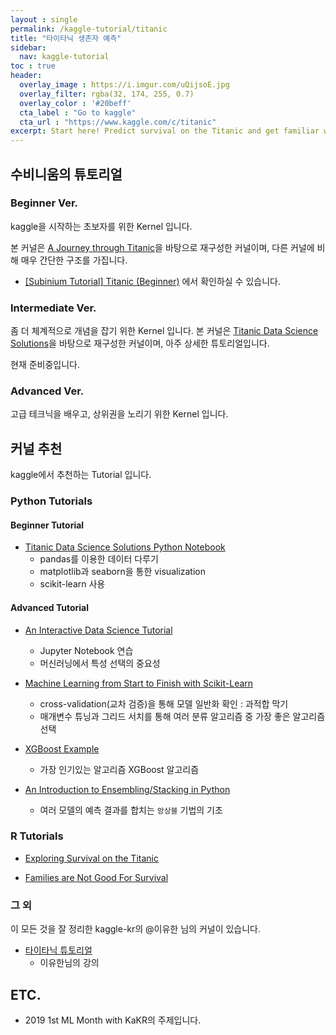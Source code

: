 ```yaml
---
layout : single
permalink: /kaggle-tutorial/titanic
title: "타이타닉 생존자 예측"
sidebar:
  nav: kaggle-tutorial
toc : true
header:
  overlay_image : https://i.imgur.com/uQijsoE.jpg
  overlay_filter: rgba(32, 174, 255, 0.7)
  overlay_color : '#20beff'
  cta_label : "Go to kaggle"
  cta_url : "https://www.kaggle.com/c/titanic"
excerpt: Start here! Predict survival on the Titanic and get familiar with ML basics!!
---
```


## 수비니움의 튜토리얼

### Beginner Ver.

kaggle을 시작하는 초보자를 위한 Kernel 입니다.

본 커널은 [A Journey through Titanic](https://www.kaggle.com/omarelgabry/a-journey-through-titanic)을 바탕으로 재구성한 커널이며, 다른 커널에 비해 매우 간단한 구조를 가집니다.

- [[Subinium Tutorial] Titanic (Beginner)](https://www.kaggle.com/subinium/subinium-tutorial-titanic-beginner) 에서 확인하실 수 있습니다.

### Intermediate Ver.

좀 더 체계적으로 개념을 잡기 위한 Kernel 입니다.
본 커널은 [Titanic Data Science Solutions](https://www.kaggle.com/startupsci/titanic-data-science-solutions)을 바탕으로 재구성한 커널이며, 아주 상세한 튜토리얼입니다.

현재 준비중입니다.

### Advanced Ver.

고급 테크닉을 배우고, 상위권을 노리기 위한 Kernel 입니다.

## 커널 추천

kaggle에서 추천하는 Tutorial 입니다.

### Python Tutorials

#### Beginner Tutorial

- [Titanic Data Science Solutions Python Notebook](https://www.kaggle.com/startupsci/titanic-data-science-solutions)
    - pandas를 이용한 데이터 다루기
    - matplotlib과 seaborn을 통한 visualization
    - scikit-learn 사용

#### Advanced Tutorial

- [An Interactive Data Science Tutorial](https://www.kaggle.com/helgejo/an-interactive-data-science-tutorial)
    - Jupyter Notebook 연습
    - 머신러닝에서 특성 선택의 중요성

- [Machine Learning from Start to Finish with Scikit-Learn](https://www.kaggle.com/jeffd23/scikit-learn-ml-from-start-to-finish)
    - cross-validation(교차 검증)을 통해 모델 일반화 확인 : 과적합 막기
    - 매개변수 튜닝과 그리드 서치를 통해 여러 분류 알고리즘 중 가장 좋은 알고리즘 선택

- [XGBoost Example](https://www.kaggle.com/datacanary/xgboost-example-python)
    - 가장 인기있는 알고리즘 XGBoost 알고리즘

- [An Introduction to Ensembling/Stacking in Python](https://www.kaggle.com/arthurtok/introduction-to-ensembling-stacking-in-python)
    - 여러 모델의 예측 결과를 합치는 `앙상블` 기법의 기초

### R Tutorials

- [Exploring Survival on the Titanic](https://www.kaggle.com/mrisdal/exploring-survival-on-the-titanic)

- [Families are Not Good For Survival](https://www.kaggle.com/jasonm/large-families-not-good-for-survival)

### 그 외

이 모든 것을 잘 정리한 kaggle-kr의 @이유한 님의 커널이 있습니다.

- [타이타닉 튜토리얼](https://kaggle-kr.tistory.com/category/Kaggle%20%ED%8A%9C%ED%86%A0%EB%A6%AC%EC%96%BC/Titanic%20%ED%8A%9C%ED%86%A0%EB%A6%AC%EC%96%BC)
    - 이유한님의 강의


## ETC.

- 2019 1st ML Month with KaKR의 주제입니다.
